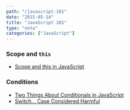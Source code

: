 ```yaml
---
path: "/javascript-101"
date: "2015-05-14"
title: "JavaScript 101"
type: "nota"
categories: ["JavaScript"]
---
```


### Scope and `this`

- [Scope and this in JavaScript](http://javascriptplayground.com/blog/2012/04/javascript-variable-scope-this/)

### Conditions

- [Two Things About Conditionals in JavaScript](http://rmurphey.com/blog/2012/12/10/js-conditionals/)
- [Switch... Case Considered Harmful](http://ericleads.com/2012/12/switch-case-considered-harmful/)
